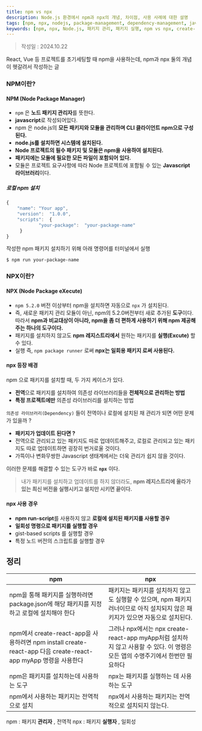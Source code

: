 ```yaml
---
title: npm vs npx
description: Node.js 환경에서 npm과 npx의 개념, 차이점, 사용 사례에 대한 설명
tags: [npm, npx, nodejs, package-management, dependency-management, javascript-tools, cli-tools]
keywords: [npm, npx, Node.js, 패키지 관리, 패키지 실행, npm vs npx, create-react-app, 의존성 관리]
---
```

>작성일 : 2024.10.22

React, Vue 등 프로젝트를 초기세팅할 때 npm을 사용하는데, npm과 npx 둘의 개념이 헷갈려서 작성하는 글

### NPM이란?
#### NPM (Node Package Manager)
- `npm` 은 **노드 패키지 관리자**를 뜻한다.
- **javascript**로 작성되어있다.
- npm 은 node.js의 **모든 패키지와 모듈을 관리하며 CLI 클라이언트 npm으로 구성된다.**
- **node.js를 설치하면 시스템에 설치된다.**
- **Node 프로젝트의 필수 패키지 및 모듈은 npm을 사용하여 설치된다.**
- **패키지에는 모듈에 필요한 모든 파일이 포함되어 있다.**
- 모듈은 프로젝트 요구사항에 따라 Node 프로젝트에 포함될 수 있는 **Javascript 라이브러리**이다.

##### 로컬 npm 설치
```js
{
    "name": "Your app",
    "version":  "1.0.0",
    "scripts":  {
            "your-package":  "your-package-name"
     }
}
```
작성한 npm 패키지 설치하기 위해 아래 명령어를 터미널에서 실행
```
$ npm run your-package-name
```

### NPX이란?
#### NPX (Node Package eXecute)
- `npm 5.2.0` 버전 이상부터 npm을 설치하면 자동으로 `npx` 가 설치된다.
- 즉, 새로운 패키지 관리 모듈이 아닌, npm의 5.2.0버전부터 새로 추가된 **도구**이다. 따라서 **npm과 비교대상이 아니라, npm을 좀 더 편하게 사용하기 위해 npm 제공해주는 하나의 도구이다.**
- 패키지를 설치하지 않고도 **npm 레지스트리에서** 원하는 패키지를 **실행(Excute)** 할 수 있다.
- 실행 즉, `npm package runner` 로써 **npx는 일회용 패키지 로써 사용된다.**

#### npx 등장  배경
npm 으로 패키지를 설치할 때, 두 가지 케이스가 있다.
- **전역**으로 패키지를 설치하여 의존성 라이브러리들을 **전체적으로 관리하는 방법**
- **특정 프로젝트에만** 의존성 라이브러리를 설치하는 방법

`의존성 라이브러리(Dependency)` 들이 전역이나 로컬에 설치된 채 관리가 되면 어떤 문제가 있을까 ?
- **패키지가 업데이트 된다면 ?**
- 전역으로 관리되고 있는 패키지도 따로 업데이트해주고, 로컬로 관리되고 있는 패키지도 따로 업데이트하면 굉장히 번거로울 것이다.
- 가뜩이나 변화무쌍한 Javascript 생태계에서는 더욱 관리가 쉽지 않을 것이다.

이러한 문제를 해결할 수 있는 도구가 바로 **`npx`** 이다.

> 내가 패키지를 설치하고 업데이트를 하지 않더라도, **npm 레지스트리에 올라가 있는 최신 버전을 실행시키고 설치만 시키면 끝이다.**

#### npx 사용 경우
- **npm run-script**를 사용하지 않고 **로컬에 설치된 패키지를 사용할 경우**
- **일회성 명령으로 패키지를 실행할 경우**
- gist-based scripts 를 실행할 경우
- 특정 노드 버전의 스크립트를 실행할 경우

## 정리
| npm                                                                                           | npx                                                                                   |
| --------------------------------------------------------------------------------------------- | ------------------------------------------------------------------------------------- |
| npm을 통해 패키지를 실행하려면 package.json에 해당 패키지를 지정하고 로컬에 설치해야 한다                                     | 패키지는 패키지를 설치하지 않고도 실행할 수 있으며, npm 패키지 러너이므로 아직 설치되지 않은 패키지가 있으면 자동으로 설치된다.            |
| npm에서 create-react-app을 사용하려면 npm install create-react-app 다음 create-react-app myApp 명령을 사용한다 | 그러나 npx에서는 npx create-react-app myApp처럼 설치하지 않고 사용할 수 있다. 이 명령은 모든 앱의 수명주기에서 한번만 필요하다 |
| npm은 패키지를 설치하는데 사용하는 도구                                                                       | npx는 패키지를 실행하는 데 사용하는 도구                                                              |
| npm에서 사용하는 패키지는 전역적으로 설치                                                                      | npx에서 사용하는 패키지는 전역적으로 설치되지 않는다.                                                       |
npm :  패키지 **관리자** , 전역적
npx : 패키지 **실행자** , 일회성